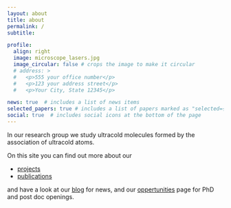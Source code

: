 ```yaml
---
layout: about
title: about
permalink: /
subtitle: 

profile:
  align: right
  image: microscope_lasers.jpg
  image_circular: false # crops the image to make it circular
  # address: >
  #   <p>555 your office number</p>
  #   <p>123 your address street</p>
  #   <p>Your City, State 12345</p>

news: true  # includes a list of news items
selected_papers: true # includes a list of papers marked as "selected={true}"
social: true  # includes social icons at the bottom of the page
---
```


In our research group we study ultracold molecules formed by the association of ultracold atoms.

On this site you can find out more about our 
* [projects](/projects/) 
* [publications](/publications)
 
and have a look at our [blog](/blog/) for news, and our [oppertunities](/oppertunities/) page for PhD and post doc openings.
